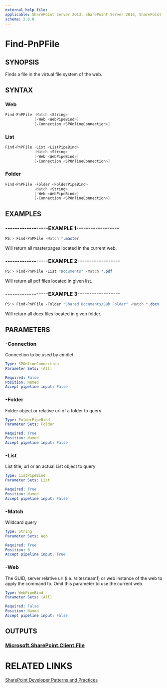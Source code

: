 ```yaml
---
external help file:
applicable: SharePoint Server 2013, SharePoint Server 2016, SharePoint Online
schema: 2.0.0
---
```

# Find-PnPFile

## SYNOPSIS
Finds a file in the virtual file system of the web.

## SYNTAX 

### Web
```powershell
Find-PnPFile -Match <String>
             [-Web <WebPipeBind>]
             [-Connection <SPOnlineConnection>]
```

### List
```powershell
Find-PnPFile -List <ListPipeBind>
             -Match <String>
             [-Web <WebPipeBind>]
             [-Connection <SPOnlineConnection>]
```

### Folder
```powershell
Find-PnPFile -Folder <FolderPipeBind>
             -Match <String>
             [-Web <WebPipeBind>]
             [-Connection <SPOnlineConnection>]
```

## EXAMPLES

### ------------------EXAMPLE 1------------------
```powershell
PS:> Find-PnPFile -Match *.master
```

Will return all masterpages located in the current web.

### ------------------EXAMPLE 2------------------
```powershell
PS:> Find-PnPFile -List "Documents" -Match *.pdf
```

Will return all pdf files located in given list.

### ------------------EXAMPLE 3------------------
```powershell
PS:> Find-PnPFile -Folder "Shared Documents/Sub Folder" -Match *.docx
```

Will return all docx files located in given folder.

## PARAMETERS

### -Connection
Connection to be used by cmdlet

```yaml
Type: SPOnlineConnection
Parameter Sets: (All)

Required: False
Position: Named
Accept pipeline input: False
```

### -Folder
Folder object or relative url of a folder to query

```yaml
Type: FolderPipeBind
Parameter Sets: Folder

Required: True
Position: Named
Accept pipeline input: False
```

### -List
List title, url or an actual List object to query

```yaml
Type: ListPipeBind
Parameter Sets: List

Required: True
Position: Named
Accept pipeline input: False
```

### -Match
Wildcard query

```yaml
Type: String
Parameter Sets: Web

Required: True
Position: 0
Accept pipeline input: True
```

### -Web
The GUID, server relative url (i.e. /sites/team1) or web instance of the web to apply the command to. Omit this parameter to use the current web.

```yaml
Type: WebPipeBind
Parameter Sets: (All)

Required: False
Position: Named
Accept pipeline input: False
```

## OUTPUTS

### [Microsoft.SharePoint.Client.File](https://msdn.microsoft.com/en-us/library/microsoft.sharepoint.client.file.aspx)

# RELATED LINKS

[SharePoint Developer Patterns and Practices](http://aka.ms/sppnp)